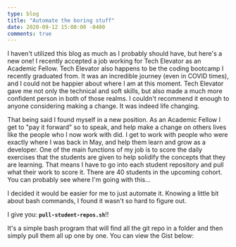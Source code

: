 ```yaml
---
type: blog
title: "Automate the boring stuff"
date: 2020-09-12 15:00:00 -0400
comments: true
---
```


I haven't utilized this blog as much as I probably should have, but here's a new one! I recently accepted a job working for Tech Elevator as an Academic Fellow. Tech Elevator
also happens to be the coding bootcamp I recently graduated from. It was an incredible journey (even in COVID times), and I could not be happier about where I am at this moment.
Tech Elevator gave me not only the technical and soft skills, but also made a much more confident person in both of those realms. I couldn't recommend it enough to anyone considering 
making a change. It was indeed life changing.

That being said I found myself in a new position. As an Academic Fellow I get to "pay it forward" so to speak, and help make a change on others lives like the people who I now work with did. I get to work with people who were exactly where I was back in May, and help them learn and grow as a developer. One of the main functions of my job is to score the daily exercises that the students are given to help solidify the concepts that they are learning. That means I have to go into each student repository and pull what their work to score it.
There are 40 students in the upcoming cohort. You can probably see where I'm going with this...

I decided it would be easier for me to just automate it. Knowing a little bit about bash commands, I found it wasn't so hard to figure out. 

I give you: **`pull-student-repos.sh`**!!

It's a simple bash program that will find all the git repo in a folder and then simply pull them all up one by one. You can view the Gist below:

<script src="https://gist.github.com/bt93/afa64b3dadb078f4e71a32b032883911.js"></script>